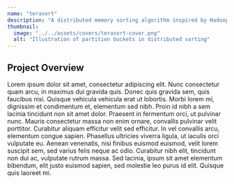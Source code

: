 ```yaml
---
name: "terasort"
description: "A distributed memory sorting algorithm inspired by Hadoop's implementation in the annual terabyte sorting competition. Written in Chapel, a PGAS HPC programming language."
thumbnail:
  image: "../../assets/covers/terasort-cover.png"
  alt: "Illustration of partition buckets in distributed sorting"
---
```


## Project Overview

Lorem ipsum dolor sit amet, consectetur adipiscing elit. Nunc consectetur quam arcu, in maximus dui gravida quis. Donec quis gravida sem, quis faucibus nisi. Quisque vehicula vehicula erat ut lobortis. Morbi lorem mi, dignissim et condimentum et, elementum sed nibh. Proin id nibh a sem lacinia tincidunt non sit amet dolor. Praesent in fermentum orci, ut pulvinar nunc. Mauris consectetur massa non enim ornare, convallis pulvinar velit porttitor. Curabitur aliquam efficitur velit sed efficitur. In vel convallis arcu, elementum congue sapien. Phasellus ultricies viverra ligula, ut iaculis orci vulputate eu. Aenean venenatis, nisi finibus euismod euismod, velit lorem suscipit sem, sed varius felis neque ac odio. Curabitur nibh elit, tincidunt non dui ac, vulputate rutrum massa. Sed lacinia, ipsum sit amet elementum bibendum, elit justo euismod sapien, sed molestie leo purus id elit. Quisque quis laoreet mi.
